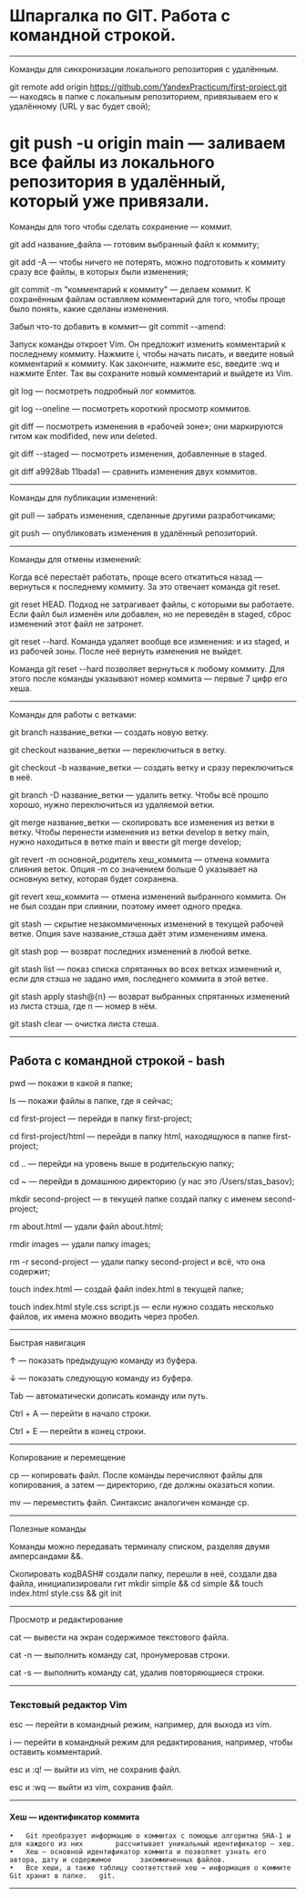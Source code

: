 # **Шпаргалка по GIT. Работа с командной строкой.**
----
Команды для синхронизации локального репозитория с удалённым.

git remote add origin https://github.com/YandexPracticum/first-project.git — находясь в папке с локальным репозиторием, привязываем его к удалённому (URL у вас будет свой);

git push -u origin main — заливаем все файлы из локального репозитория в удалённый, который уже привязали.
====
Команды для того чтобы сделать сохранение — коммит.

git add название_файла — готовим выбранный файл к коммиту;

git add -A — чтобы ничего не потерять, можно подготовить к коммиту сразу все файлы, в которых были изменения;

git commit -m "комментарий к коммиту" — делаем коммит. К сохранённым файлам оставляем комментарий для того, чтобы проще было понять, какие сделаны изменения.

Забыл что-то добавить в коммит— git commit --amend:

Запуск команды откроет Vim. Он предложит изменить комментарий к последнему коммиту. Нажмите i, чтобы начать писать, и введите новый комментарий к коммиту. Как закончите, нажмите esc, введите :wq и нажмите Enter. Так вы сохраните новый комментарий и выйдете из Vim.

git log — посмотреть подробный лог коммитов.

git log --oneline — посмотреть короткий просмотр коммитов.

git diff — посмотреть изменения в «рабочей зоне»; они маркируются гитом как modifided, new или deleted.

git diff --staged — посмотреть изменения, добавленные в staged.

git diff a9928ab 11bada1 — сравнить изменения двух коммитов.

----
Команды для публикации изменений:

git pull — забрать изменения, сделанные другими разработчиками;

git push — опубликовать изменения в удалённый репозиторий.

----
Команды для отмены изменений:

Когда всё перестаёт работать, проще всего откатиться назад — вернуться к последнему коммиту. За это отвечает команда git reset.

git reset HEAD. Подход не затрагивает файлы, с которыми вы работаете. Если файл был изменён или добавлен, но не переведён в staged, сброс изменений этот файл не затронет.

git reset --hard. Команда удаляет вообще все изменения: и из staged, и из рабочей зоны. После неё вернуть изменения не выйдет.

Команда git reset --hard позволяет вернуться к любому коммиту. Для этого после команды указывают номер коммита — первые 7 цифр его хеша.

----
Команды для работы с ветками:

git branch название_ветки — создать новую ветку.

git checkout название_ветки — переключиться в ветку.

git checkout -b название_ветки — создать ветку и сразу переключиться в неё.

git branch -D название_ветки — удалить ветку. Чтобы всё прошло хорошо, нужно переключиться из удаляемой ветки.

git merge название_ветки — скопировать все изменения из ветки в ветку. Чтобы перенести изменения из ветки develop в ветку main, нужно находиться в ветке main и ввести git merge develop;

git revert -m основной_родитель хеш_коммита — отмена коммита слияния веток. Опция -m со значением больше 0 указывает на основную ветку, которая будет сохранена.

git revert хеш_коммита — отмена изменений выбранного коммита. Он не был создан при слиянии, поэтому имеет одного предка.

git stash — скрытие незакоммиченных изменений в текущей рабочей ветке. Опция save название_стэша даёт этим изменениям имена.

git stash pop — возврат последних изменений в любой ветке.

git stash list — показ списка спрятанных во всех ветках изменений и, если для стэша не задано имя, последнего коммита в этой ветке.

git stash apply stash@{n} — возврат выбранных спрятанных изменений из листа стэша, где n — номер в нём.

git stash clear — очистка листа стеша.

----
## **Работа с командной строкой - bash**

pwd — покажи в какой я папке;

ls — покажи файлы в папке, где я сейчас;

cd first-project — перейди в папку first-project;

cd first-project/html — перейди в папку html, находящуюся в папке first-project;

cd .. — перейди на уровень выше в родительскую папку;

cd ~ — перейди в домашнюю директорию (у нас это /Users/stas_basov);

mkdir second-project — в текущей папке создай папку с именем second-project;

rm about.html — удали файл about.html;

rmdir images — удали папку images;

rm -r second-project — удали папку second-project и всё, что она содержит;

touch index.html — создай файл index.html в текущей папке;

touch index.html style.css script.js — если нужно создать несколько файлов, их имена можно вводить через пробел.

----
Быстрая навигация

↑ — показать предыдущую команду из буфера.

↓ — показать следующую команду из буфера.

Tab — автоматически дописать команду или путь.

Ctrl + A — перейти в начало строки.

Ctrl + E — перейти в конец строки.

----
Копирование и перемещение

cp — копировать файл. После команды перечисляют файлы для копирования, а затем — директорию, где должны оказаться копии.

mv — переместить файл. Синтаксис аналогичен команде cp.

----
Полезные команды

Команды можно передавать терминалу списком, разделяя двумя амперсандами &&.

Скопировать кодBASH# создали папку, перешли в неё, создали два файла, инициализировали гит mkdir simple && cd simple && touch index.html style.css && git init

----
Просмотр и редактирование

cat — вывести на экран содержимое текстового файла.

cat -n — выполнить команду cat, пронумеровав строки.

cat -s — выполнить команду cat, удалив повторяющиеся строки.

----
### **Текстовый редактор Vim**

esc — перейти в командный режим, например, для выхода из vim.

i — перейти в командный режим для редактирования, например, чтобы оставить комментарий.

esc и :q! — выйти из vim, не сохранив файл.

esc и :wq — выйти из vim, сохранив файл.


----
#### **Хеш — идентификатор коммита**

	•	Git преобразует информацию о коммитах с помощью алгоритма SHA-1 и для каждого из них 		рассчитывает уникальный идентификатор — хеш.
	•	Хеш — основной идентификатор коммита и позволяет узнать его автора, дату и содержимое 		закоммиченных файлов.
	•	Все хеши, а также таблицу соответствий хеш → информация о коммите Git хранит в папке. 	git.

----


